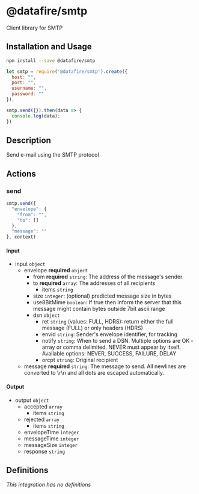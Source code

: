 # @datafire/smtp

Client library for SMTP

## Installation and Usage
```bash
npm install --save @datafire/smtp
```
```js
let smtp = require('@datafire/smtp').create({
  host: "",
  port: "",
  username: "",
  password: ""
});

smtp.send({}).then(data => {
  console.log(data);
})
```

## Description

Send e-mail using the SMTP protocol

## Actions

### send



```js
smtp.send({
  "envelope": {
    "from": "",
    "to": []
  },
  "message": ""
}, context)
```

#### Input
* input `object`
  * envelope **required** `object`
    * from **required** `string`: The address of the message's sender
    * to **required** `array`: The addresses of all recipients
      * items `string`
    * size `integer`: (optional) predicted message size in bytes
    * use8BitMime `boolean`: If true then inform the server that this message might contain bytes outside 7bit ascii range
    * dsn `object`
      * ret `string` (values: FULL, HDRS): return either the full message (FULL) or only headers (HDRS)
      * envid `string`: Sender's envelope identifier, for tracking
      * notify `string`: When to send a DSN. Multiple options are OK - array or comma delimited. NEVER must appear by itself. Available options: NEVER, SUCCESS, FAILURE, DELAY
      * orcpt `string`: Original recipient
  * message **required** `string`: The message to send. All newlines are converted to \r\n and all dots are escaped automatically.

#### Output
* output `object`
  * accepted `array`
    * items `string`
  * rejected `array`
    * items `string`
  * envelopeTime `integer`
  * messageTime `integer`
  * messageSize `integer`
  * response `string`



## Definitions

*This integration has no definitions*
